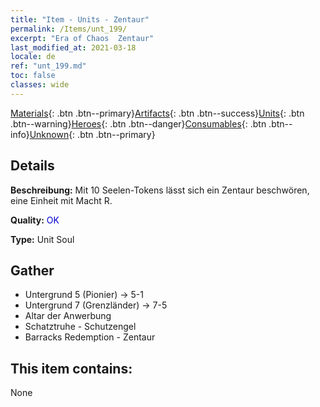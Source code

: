 ```yaml
---
title: "Item - Units - Zentaur"
permalink: /Items/unt_199/
excerpt: "Era of Chaos  Zentaur"
last_modified_at: 2021-03-18
locale: de
ref: "unt_199.md"
toc: false
classes: wide
---
```

 [Materials](/de/Items/){: .btn .btn--primary}[Artifacts](/de/Items/Artifacts/){: .btn .btn--success}[Units](/de/Items/Units/){: .btn .btn--warning}[Heroes](/de/Items/Heroes/){: .btn .btn--danger}[Consumables](/de/Items/Consumables/){: .btn .btn--info}[Unknown](/de/Items/Unknown/){: .btn .btn--primary}

## Details
 **Beschreibung:** Mit 10 Seelen-Tokens lässt sich ein Zentaur beschwören, eine Einheit mit Macht R.

 **Quality:** <span style="color: #0000CD">OK</span>

 **Type:** Unit Soul

## Gather

*    Untergrund 5 (Pionier) -> 5-1 
*    Untergrund 7 (Grenzländer) -> 7-5 
*    Altar der Anwerbung 
*    Schatztruhe - Schutzengel 
*    Barracks Redemption - Zentaur 

## This item contains:

  None

